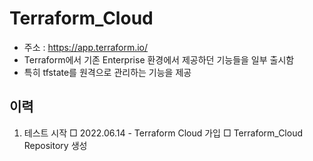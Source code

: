 # Terraform_Cloud
- 주소 : https://app.terraform.io/
- Terraform에서 기존 Enterprise 환경에서 제공하던 기능들을 일부 출시함
- 특히 tfstate를 원격으로 관리하는 기능을 제공

## 이력
  1. 테스트 시작
     □ 2022.06.14 - Terraform Cloud 가입
     □ Terraform_Cloud Repository 생성
     

